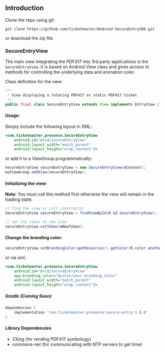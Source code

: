 ## Introduction

Clone the repo using git:

```
git clone https://github.com/ticketmaster/Android-SecureEntrySDK.git
```

or download the zip file.

### SecureEntryView

The main view integrating the PDF417 into 3rd party applications is the `SecureEntryView`. It is based on Android View class and gives access to methods for controlling the underlying data and animation color.

Class definition for the view:

```java
/**
 * View displaying a rotating PDF417 or static PDF417 ticket.
 */
public final class SecureEntryView extends View implements EntryView {}
```

#### Usage:

Simply include the following layout in XML:

```xml
<com.ticketmaster.presence.SecureEntryView
    android:id="@+id/secureEntryView"
    android:layout_width="match_parent"
    android:layout_height="wrap_content"/>
```

or add it to a ViewGroup programmatically:

```java
SecureEntryView secureEntryView = new SecureEntryView(mContext);
myViewGroup.addView(secureEntryView);
```

#### Initializing the view:

**Note:** You must call this method first otherwise the view will remain in the loading state.

```java
// find the view or call constructor
SecureEntryView secureEntryView = findViewById(R.id.secureEntryView);

// set the token on the view
secureEntryView.setToken(mNewToken);
```

#### Change the branding color:
```java
secureEntryView.setBrandingColor(getResources().getColor(R.color.anotherBrandingColor));
```

or via xml:
```xml
<com.ticketmaster.presence.SecureEntryView
    android:id="@+id/secureEntryView"
    app:branding_color="@color/your_branding_color"
    android:layout_width="match_parent"
    android:layout_height="wrap_content"/>

```

##### Gradle (Coming Soon)
```groovy
dependencies {
    implementation 'com.ticketmaster.presence:secure-entry:1.0.0'
}
```

#### Library Dependencies

* ZXing (for rending PDF417 symbology)
* commons-net (for communicating with NTP servers to get time)